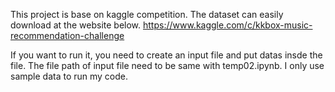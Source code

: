 
This project is base on kaggle competition.
The dataset can easily download at the website below.
https://www.kaggle.com/c/kkbox-music-recommendation-challenge

If you want to run it, you need to create an input file and put datas insde the file.
The file path of input file need to be same with temp02.ipynb.
I only use sample data to run my code.
